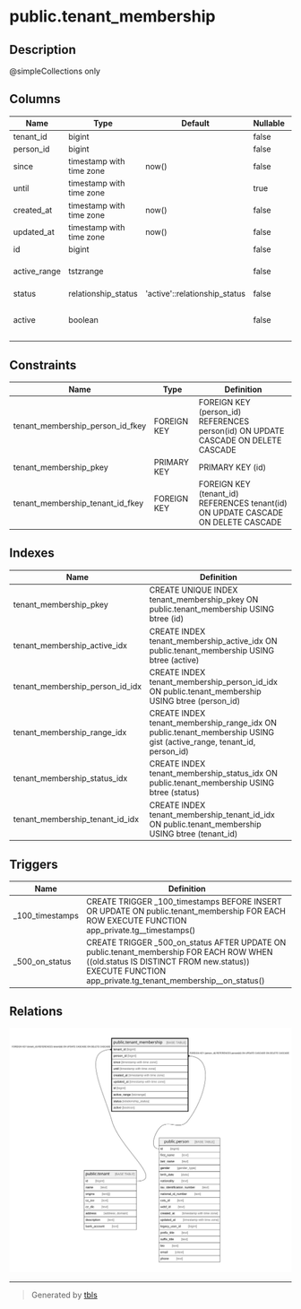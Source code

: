 # public.tenant_membership

## Description

@simpleCollections only

## Columns

| Name | Type | Default | Nullable | Extra Definition | Children | Parents | Comment |
| ---- | ---- | ------- | -------- | ---------------- | -------- | ------- | ------- |
| tenant_id | bigint |  | false |  |  | [public.tenant](public.tenant.md) |  |
| person_id | bigint |  | false |  |  | [public.person](public.person.md) |  |
| since | timestamp with time zone | now() | false |  |  |  |  |
| until | timestamp with time zone |  | true |  |  |  |  |
| created_at | timestamp with time zone | now() | false |  |  |  |  |
| updated_at | timestamp with time zone | now() | false |  |  |  |  |
| id | bigint |  | false |  |  |  |  |
| active_range | tstzrange |  | false | GENERATED ALWAYS AS tstzrange(since, until, '[]'::text) STORED |  |  | @omit |
| status | relationship_status | 'active'::relationship_status | false |  |  |  |  |
| active | boolean |  | false | GENERATED ALWAYS AS (status = 'active'::relationship_status) STORED |  |  |  |

## Constraints

| Name | Type | Definition |
| ---- | ---- | ---------- |
| tenant_membership_person_id_fkey | FOREIGN KEY | FOREIGN KEY (person_id) REFERENCES person(id) ON UPDATE CASCADE ON DELETE CASCADE |
| tenant_membership_pkey | PRIMARY KEY | PRIMARY KEY (id) |
| tenant_membership_tenant_id_fkey | FOREIGN KEY | FOREIGN KEY (tenant_id) REFERENCES tenant(id) ON UPDATE CASCADE ON DELETE CASCADE |

## Indexes

| Name | Definition |
| ---- | ---------- |
| tenant_membership_pkey | CREATE UNIQUE INDEX tenant_membership_pkey ON public.tenant_membership USING btree (id) |
| tenant_membership_active_idx | CREATE INDEX tenant_membership_active_idx ON public.tenant_membership USING btree (active) |
| tenant_membership_person_id_idx | CREATE INDEX tenant_membership_person_id_idx ON public.tenant_membership USING btree (person_id) |
| tenant_membership_range_idx | CREATE INDEX tenant_membership_range_idx ON public.tenant_membership USING gist (active_range, tenant_id, person_id) |
| tenant_membership_status_idx | CREATE INDEX tenant_membership_status_idx ON public.tenant_membership USING btree (status) |
| tenant_membership_tenant_id_idx | CREATE INDEX tenant_membership_tenant_id_idx ON public.tenant_membership USING btree (tenant_id) |

## Triggers

| Name | Definition |
| ---- | ---------- |
| _100_timestamps | CREATE TRIGGER _100_timestamps BEFORE INSERT OR UPDATE ON public.tenant_membership FOR EACH ROW EXECUTE FUNCTION app_private.tg__timestamps() |
| _500_on_status | CREATE TRIGGER _500_on_status AFTER UPDATE ON public.tenant_membership FOR EACH ROW WHEN ((old.status IS DISTINCT FROM new.status)) EXECUTE FUNCTION app_private.tg_tenant_membership__on_status() |

## Relations

![er](public.tenant_membership.svg)

---

> Generated by [tbls](https://github.com/k1LoW/tbls)
